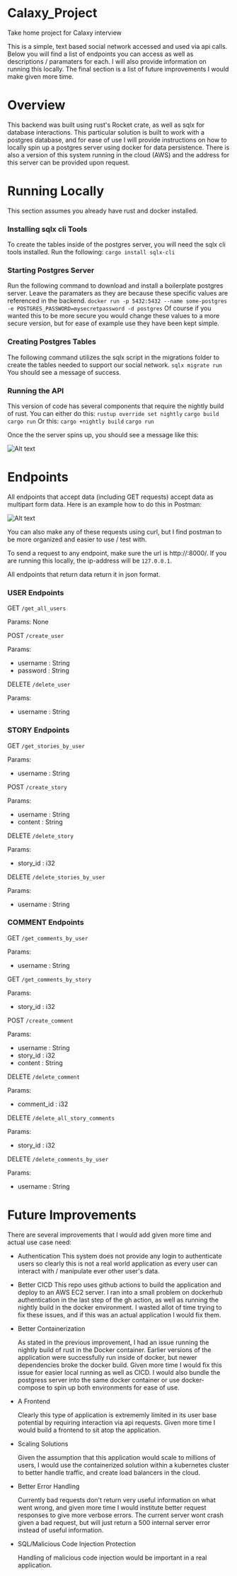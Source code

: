 # Calaxy_Project
Take home project for Calaxy interview



This is a simple, text based social network accessed and used via api calls. Below you will find a list of endpoints you can access as well as descriptions / paramaters for each. I will also provide information on running this locally. The final section is a list of future improvements I would make given more time. 

# Overview
This backend was built using rust's Rocket crate, as well as sqlx for database interactions. This particular solution is built to work with a postgres database, and for ease of use I will provide instructions on how to locally spin up a postgres server using docker for data persistence. There is also a version of this system running in the cloud (AWS) and the address for this server can be provided upon request.

# Running Locally
This section assumes you already have rust and docker installed.

### Installing sqlx cli Tools
To create the tables inside of the postgres server, you will need the sqlx cli tools installed. Run the following:
`cargo install sqlx-cli`

### Starting Postgres Server
Run the following command to download and install a boilerplate postgres server. Leave the paramaters as they are because these specific values are referenced in the backend.
`docker run -p 5432:5432 --name some-postgres -e POSTGRES_PASSWORD=mysecretpassword -d postgres`
Of course if you wanted this to be more secure you would change these values to a more secure version, but for ease of example use they have been kept simple.

### Creating Postgres Tables
The following command utilizes the sqlx script in the migrations folder to create the tables needed to support our social network.
`sqlx migrate run`
You should see a message of success.

### Running the API
This version of code has several components that require the nightly build of rust. You can either do this:
`rustup override set nightly`
`cargo build`
`cargo run`
Or this:
`cargo +nightly build`
`cargo run`

Once the the server spins up, you should see a message like this:

![Alt text](image.png)

# Endpoints

All endpoints that accept data (including GET requests) accept data as multipart form data. Here is an example how to do this in Postman:

![Alt text](image-1.png)

You can also make any of these requests using curl, but I find postman to be more organized and easier to use / test with.

To send a request to any endpoint, make sure the url is http://<ip-address>:8000/<endpoint>. If you are running this locally, the ip-address will be `127.0.0.1`.

All endpoints that return data return it in json format.

### USER Endpoints

GET
`/get_all_users`

Params:
None

POST
`/create_user`

Params:
- username : String
- password : String

DELETE
`/delete_user`

Params:
- username : String

### STORY Endpoints

GET
`/get_stories_by_user`

Params:
- username : String

POST
`/create_story`

Params:
- username : String
- content : String

DELETE
`/delete_story`

Params:
- story_id : i32

DELETE
`/delete_stories_by_user`

Params:
- username : String

### COMMENT Endpoints

GET
`/get_comments_by_user`

Params:
- username : String

GET
`/get_comments_by_story`

Params:
- story_id : i32

POST
`/create_comment`

Params:
- username : String
- story_id : i32
- content : String

DELETE
`/delete_comment`

Params:
- comment_id : i32

DELETE
`/delete_all_story_comments`

Params:
- story_id : i32

DELETE
`/delete_comments_by_user`

Params:
- username : String


# Future Improvements
There are several improvements that I would add given more time and actual use case need:
- Authentication
    This system does not provide any login to authenticate users so clearly this is not a real world application as every user can interact with / manipulate ever other user's data.
- Better CICD
    This repo uses github actions to build the application and deploy to an AWS EC2 server. I ran into a small problem on dockerhub authentication in the last step of the gh action, as well as running the nightly build in the docker environment. I wasted allot of time trying to fix these issues, and if this was an actual application I would fix them.
- Better Containerization

    As stated in the previous improvement, I had an issue running the nightly build of rust in the Docker container. Earlier versions of the application were successfully run inside of docker, but newer dependencies broke the docker build. Given more time I would fix this issue for easier local running as well as CICD. I would also bundle the postgress server into the same docker container or use docker-compose to spin up both environments for ease of use.
- A Frontend


    Clearly this type of application is extrememly limited in its user base potential by requiring interaction via api requests. Given more time I would build a frontend to sit atop the application.

- Scaling Solutions


    Given the assumption that this application would scale to millions of users, I would use the containerized solution within a kubernetes cluster to better handle traffic, and create load balancers in the cloud.

- Better Error Handling


    Currently bad requests don't return very useful information on what went wrong, and given more time I would institute better request responses to give more verbose errors. The current server wont crash given a bad request, but will just return a 500 internal server error instead of useful information.


- SQL/Malicious Code Injection Protection

    Handling of malicious code injection would be important in a real application.
